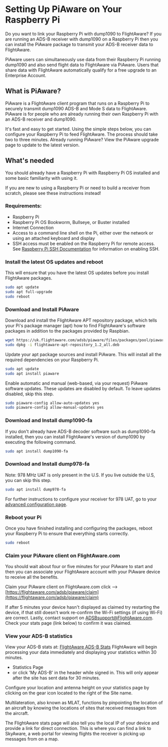 # Setting Up PiAware on Your Raspberry Pi

Do you want to link your Raspberry Pi with dump1090 to FlightAware?
If you are running an ADS-B receiver with dump1090 on a Raspberry Pi then you can install the PiAware package to transmit your ADS-B receiver data to FlightAware.

PiAware users can simultaneously use data from their Raspberry Pi running dump1090 and also send flight data to FlightAware via PiAware. Users that share data with FlightAware automatically qualify for a free upgrade to an Enterprise Account.

## What is PiAware?
PiAware is a FlightAware client program that runs on a Raspberry Pi to securely transmit dump1090 ADS-B and Mode S data to FlightAware. PiAware is for people who are already running their own Raspberry Pi with an ADS-B receiver and dump1090.

It's fast and easy to get started.
Using the simple steps below, you can configure your Raspberry Pi to feed FlightAware. The process should take two to three minutes.
Already running PiAware?
View the PiAware upgrade page to update to the latest version.

## What's needed
You should already have a Raspberry Pi with Raspberry Pi OS installed and some basic familiarity with using it.

If you are new to using a Raspberry Pi or need to build a receiver from scratch, please see these instructions instead!

### Requirements:
- Raspberry Pi
- Raspberry Pi OS Bookworm, Bullseye, or Buster installed
- Internet Connection
- Access to a command line shell on the Pi, either over the network or using an attached keyboard and display
- SSH access must be enabled on the Raspberry Pi for remote access. See [Raspberry Pi SSH Documentation](https://www.raspberrypi.org/documentation/remote-access/ssh/) for information on enabling SSH.

### Install the latest OS updates and reboot
This will ensure that you have the latest OS updates before you install FlightAware packages.

```sh
sudo apt update
sudo apt full-upgrade
sudo reboot
```

### Download and Install PiAware
Download and install the FlightAware APT repository package, which tells your Pi's package manager (apt) how to find FlightAware's software packages in addition to the packages provided by Raspbian.

```sh
wget https://uk.flightaware.com/adsb/piaware/files/packages/pool/piaware/f/flightaware-apt-repository/flightaware-apt-repository_1.2_all.deb
sudo dpkg -i flightaware-apt-repository_1.2_all.deb
```

Update your apt package sources and install PiAware. This will install all the required dependencies on your Raspberry Pi.

```sh
sudo apt update
sudo apt install piaware
```

Enable automatic and manual (web-based, via your request) PiAware software updates. These updates are disabled by default. To leave updates disabled, skip this step.

```sh
sudo piaware-config allow-auto-updates yes
sudo piaware-config allow-manual-updates yes
```

### Download and Install dump1090-fa
If you don't already have ADS-B decoder software such as dump1090-fa installed, then you can install FlightAware's version of dump1090 by executing the following command.

```sh
sudo apt install dump1090-fa
```

### Download and Install dump978-fa
Note: 978 MHz UAT is only present in the U.S. If you live outside the U.S, you can skip this step.

```sh
sudo apt install dump978-fa
```

For further instructions to configure your receiver for 978 UAT, go to your [advanced configuration page](https://flightaware.com/adsb/piaware/advanced-configuration).

### Reboot your Pi
Once you have finished installing and configuring the packages, reboot your Raspberry Pi to ensure that everything starts correctly.

```sh
sudo reboot
```

### Claim your PiAware client on FlightAware.com
You should wait about four or five minutes for your PiAware to start and then you can associate your FlightAware account with your PiAware device to receive all the benefits.

Claim your PiAware client on FlightAware.com click --> [https://flightaware.com/adsb/piaware/claim](https://flightaware.com/adsb/piaware/claim)

If after 5 minutes your device hasn't displayed as claimed try restarting the device, if that still doesn't work re-confirm the Wi-Fi settings (if using Wi-Fi) are correct. Lastly, contact support on ADSBsupport@FlightAware.com. Check your stats page (link below) to confirm it was claimed.

### View your ADS-B statistics
View your ADS-B stats at: [FlightAware ADS-B Stats](https://uk.flightaware.com/adsb/stats/USERNAME)
FlightAware will begin processing your data immediately and displaying your statistics within 30 minutes.

- Statistics Page
- or click 'My ADS-B' in the header while signed in. This will only appear after the site has sent data for 30 minutes.
  
Configure your location and antenna height on your statistics page by clicking on the gear icon located to the right of the Site name.

Multilateration, also known as MLAT, functions by pinpointing the location of an aircraft by knowing the locations of sites that received messages from the aircraft.

The FlightAware stats page will also tell you the local IP of your device and provide a link for direct connection. This is where you can find a link to SkyAware, a web portal for viewing flights the receiver is picking up messages from on a map.